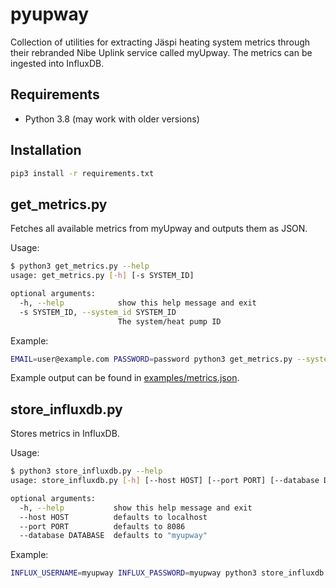 # pyupway

Collection of utilities for extracting Jäspi heating system metrics through their rebranded Nibe Uplink service called 
myUpway. The metrics can be ingested into InfluxDB.

## Requirements

* Python 3.8 (may work with older versions)

## Installation

```bash
pip3 install -r requirements.txt
```

## get_metrics.py

Fetches all available metrics from myUpway and outputs them as JSON.

Usage:

```bash
$ python3 get_metrics.py --help
usage: get_metrics.py [-h] [-s SYSTEM_ID]

optional arguments:
  -h, --help            show this help message and exit
  -s SYSTEM_ID, --system_id SYSTEM_ID
                        The system/heat pump ID
```

Example:

```bash
EMAIL=user@example.com PASSWORD=password python3 get_metrics.py --system_id 123456
```

Example output can be found in [examples/metrics.json](examples/metrics.json).

## store_influxdb.py

Stores metrics in InfluxDB.

Usage:

```bash
$ python3 store_influxdb.py --help
usage: store_influxdb.py [-h] [--host HOST] [--port PORT] [--database DATABASE]

optional arguments:
  -h, --help           show this help message and exit
  --host HOST          defaults to localhost
  --port PORT          defaults to 8086
  --database DATABASE  defaults to "myupway"
```

Example:

```bash
INFLUX_USERNAME=myupway INFLUX_PASSWORD=myupway python3 store_influxdb.py --host 10.110.1.6
```
